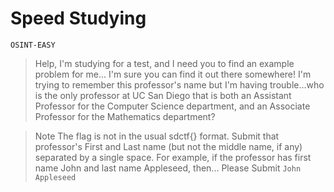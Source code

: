 # Speed Studying
`OSINT-EASY`
> Help, I'm studying for a test, and I need you to find an example problem for me... I'm sure you can find it out there somewhere! I'm trying to remember this professor's name but I'm having trouble...who is the only professor at UC San Diego that is both an Assistant Professor for the Computer Science department, and an Associate Professor for the Mathematics department?

> Note
The flag is not in the usual sdctf{} format. Submit that professor's First and Last name (but not the middle name, if any) separated by a single space. For example, if the professor has first name John and last name Appleseed, then...
Please Submit
`John Appleseed`
